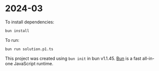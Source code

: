 # 2024-03

To install dependencies:

```bash
bun install
```

To run:

```bash
bun run solution.p1.ts
```

This project was created using `bun init` in bun v1.1.45. [Bun](https://bun.sh) is a fast all-in-one JavaScript runtime.

